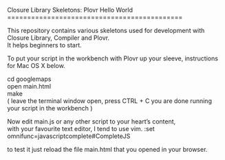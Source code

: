 Closure Library Skeletons: Plovr Hello World<br />
============================================<br />

This repository contains various skeletons used for development with Closure Library, Compiler and Plovr.<br />
It helps beginners to start.<br />

To put your script in the workbench with Plovr up your sleeve, instructions for Mac OS X below.<br />

cd googlemaps<br />
open main.html<br />
make<br />
( leave the terminal window open, press CTRL + C you are done running your script in the workbench )<br />

Now edit main.js or any other script to your heart’s content,<br />
with your favourite text editor, I tend to use vim. :set omnifunc=javascriptcomplete#CompleteJS<br />

to test it just reload the file main.html that you opened in your browser.<br />

